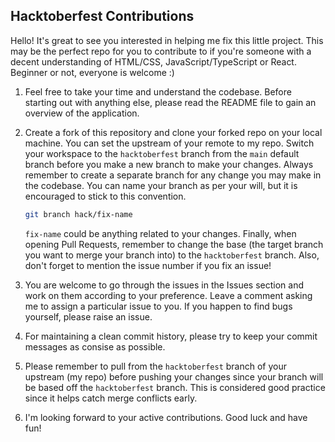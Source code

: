 ## Hacktoberfest Contributions

Hello! It's great to see you interested in helping me fix this little project. This may be the perfect repo for you to contribute to if you're someone with a decent understanding of HTML/CSS, JavaScript/TypeScript or React. Beginner or not, everyone is welcome :)

1. Feel free to take your time and understand the codebase. Before starting out with anything else, please read the README file to gain an overview of the application.

2. Create a fork of this repository and clone your forked repo on your local machine. You can set the upstream of your remote to my repo. Switch your workspace to the `hacktoberfest` branch from the `main` default branch before you make a new branch to make your changes. Always remember to create a separate branch for any change you may make in the codebase. You can name your branch as per your will, but it is encouraged to stick to this convention.

   ```bash
   git branch hack/fix-name
   ```

   `fix-name` could be anything related to your changes. Finally, when opening Pull Requests, remember to change the base (the target branch you want to merge your branch into) to the `hacktoberfest` branch. Also, don't forget to mention the issue number if you fix an issue!

3. You are welcome to go through the issues in the Issues section and work on them according to your preference. Leave a comment asking me to assign a particular issue to you. If you happen to find bugs yourself, please raise an issue.

4. For maintaining a clean commit history, please try to keep your commit messages as consise as possible.

5. Please remember to pull from the `hacktoberfest` branch of your upstream (my repo) before pushing your changes since your branch will be based off the `hacktoberfest` branch. This is considered good practice since it helps catch merge conflicts early.

6. I'm looking forward to your active contributions. Good luck and have fun!
